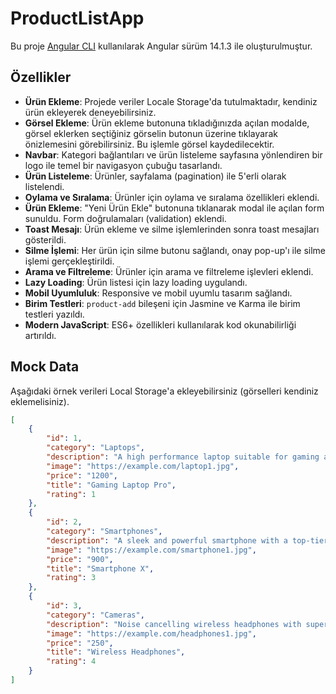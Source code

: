 # ProductListApp

Bu proje [Angular CLI](https://github.com/angular/angular-cli) kullanılarak Angular sürüm 14.1.3 ile oluşturulmuştur.

## Özellikler
- **Ürün Ekleme**: Projede veriler Locale Storage'da tutulmaktadır, kendiniz ürün ekleyerek deneyebilirsiniz.
- **Görsel Ekleme**: Ürün ekleme butonuna tıkladığınızda açılan modalde, görsel eklerken seçtiğiniz görselin butonun üzerine tıklayarak önizlemesini görebilirsiniz. Bu işlemle görsel kaydedilecektir.
- **Navbar**: Kategori bağlantıları ve ürün listeleme sayfasına yönlendiren bir logo ile temel bir navigasyon çubuğu tasarlandı.
- **Ürün Listeleme**: Ürünler, sayfalama (pagination) ile 5'erli olarak listelendi.
- **Oylama ve Sıralama**: Ürünler için oylama ve sıralama özellikleri eklendi.
- **Ürün Ekleme**: "Yeni Ürün Ekle" butonuna tıklanarak modal ile açılan form sunuldu. Form doğrulamaları (validation) eklendi.
- **Toast Mesajı**: Ürün ekleme ve silme işlemlerinden sonra toast mesajları gösterildi.
- **Silme İşlemi**: Her ürün için silme butonu sağlandı, onay pop-up'ı ile silme işlemi gerçekleştirildi.
- **Arama ve Filtreleme**: Ürünler için arama ve filtreleme işlevleri eklendi.
- **Lazy Loading**: Ürün listesi için lazy loading uygulandı.
- **Mobil Uyumluluk**: Responsive ve mobil uyumlu tasarım sağlandı.
- **Birim Testleri**: `product-add` bileşeni için Jasmine ve Karma ile birim testleri yazıldı.
- **Modern JavaScript**: ES6+ özellikleri kullanılarak kod okunabilirliği artırıldı.

## Mock Data

Aşağıdaki örnek verileri Local Storage'a ekleyebilirsiniz (görselleri kendiniz eklemelisiniz).

```json
[
    {
        "id": 1,
        "category": "Laptops",
        "description": "A high performance laptop suitable for gaming and professional work.",
        "image": "https://example.com/laptop1.jpg",
        "price": "1200",
        "title": "Gaming Laptop Pro",
        "rating": 1
    },
    {
        "id": 2,
        "category": "Smartphones",
        "description": "A sleek and powerful smartphone with a top-tier camera.",
        "image": "https://example.com/smartphone1.jpg",
        "price": "900",
        "title": "Smartphone X",
        "rating": 3
    },
    {
        "id": 3,
        "category": "Cameras",
        "description": "Noise cancelling wireless headphones with superior sound quality.",
        "image": "https://example.com/headphones1.jpg",
        "price": "250",
        "title": "Wireless Headphones",
        "rating": 4
    }
]

